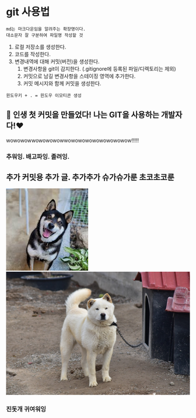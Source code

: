 # git 사용법 

```angular2html
md는 마크다운임을 알려주는 확장명이다.
대소문자 잘 구분하여 파일명 작성할 것
```

1. 로컬 저장소를 생성한다.
2. 코드를 작성한다.
3. 변경내역에 대해 커밋(버전)을 생성한다.
   1. 변경사항을 git이 감지한다. (.gitignore에 등록된 파일/디렉토리는 제외)
   2. 커밋으로 남길 변경사항을 스테이징 영역에 추가한다.
   3. 커밋 메시지와 함께 커밋을 생성한다.

```angular2html
윈도우키 + . = 윈도우 이모티콘 생성
```
## 🥐 인생 첫 커밋을 만들었다! 나는 GIT을 사용하는 개발자다!❤️

wowowowwowowowowwowowowowowowowowow!!!!!

### 추워잉. 배고파잉. 졸려잉.

## 추가 커밋용 추가 글. 추가추가 슈가슈가룬 초코초코룬

![네눈박이](foureyes.jpeg)
![백구](korean-jindo-dog-5103470_1280.jpg)

### 진돗개 귀여워잉
